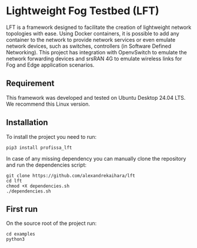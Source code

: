 # Lightweight Fog Testbed (LFT)
LFT is a framework designed to facilitate the creation of lightweight network topologies with ease. Using Docker containers, it is possible to add any container to the network to provide network services or even emulate network devices, such as switches, controllers (in Software Defined Networking). This project has integration with OpenvSwitch to emulate the network forwarding devices and srsRAN 4G to emulate wireless links for Fog and Edge application scenarios.

## Requirement
This framework was developed and tested on Ubuntu Desktop 24.04 LTS. We recommend this Linux version.

## Installation
To install the project you need to run:

```
pip3 install profissa_lft
```

In case of any missing dependency you can manually clone the repository and run the dependencies script:

```
git clone https://github.com/alexandrekaihara/lft
cd lft
chmod +X dependencies.sh
./dependencies.sh
```

## First run
On the source root of the project run:

```
cd examples
python3 
```